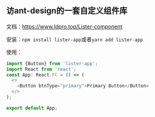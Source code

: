## 访ant-design的一套自定义组件库

文档：<https://www.ldpro.top/Lister-component>

安装：`npm install lister-app`或者`yarn add lister-app`

使用：
```javascript
import {Button} from 'lister-app';
import React from 'react';
const App: React.FC = () => (
  <>
    <Button btnType="primary">Primary Button</Button>
  </>
);

export default App;
```
